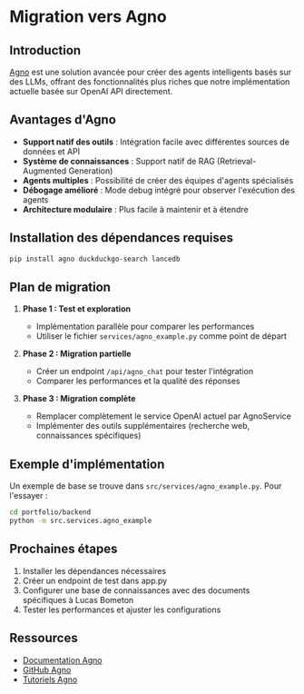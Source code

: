 # Migration vers Agno

## Introduction

[Agno](https://docs.agno.com/introduction/agents) est une solution avancée pour créer des agents intelligents basés sur des LLMs, offrant des fonctionnalités plus riches que notre implémentation actuelle basée sur OpenAI API directement.

## Avantages d'Agno

- **Support natif des outils** : Intégration facile avec différentes sources de données et API
- **Système de connaissances** : Support natif de RAG (Retrieval-Augmented Generation)
- **Agents multiples** : Possibilité de créer des équipes d'agents spécialisés
- **Débogage amélioré** : Mode debug intégré pour observer l'exécution des agents
- **Architecture modulaire** : Plus facile à maintenir et à étendre

## Installation des dépendances requises

```bash
pip install agno duckduckgo-search lancedb
```

## Plan de migration

1. **Phase 1 : Test et exploration**
   - Implémentation parallèle pour comparer les performances
   - Utiliser le fichier `services/agno_example.py` comme point de départ

2. **Phase 2 : Migration partielle**
   - Créer un endpoint `/api/agno_chat` pour tester l'intégration
   - Comparer les performances et la qualité des réponses

3. **Phase 3 : Migration complète**
   - Remplacer complètement le service OpenAI actuel par AgnoService
   - Implémenter des outils supplémentaires (recherche web, connaissances spécifiques)

## Exemple d'implémentation

Un exemple de base se trouve dans `src/services/agno_example.py`. Pour l'essayer :

```bash
cd portfolio/backend
python -m src.services.agno_example
```

## Prochaines étapes

1. Installer les dépendances nécessaires
2. Créer un endpoint de test dans app.py
3. Configurer une base de connaissances avec des documents spécifiques à Lucas Bometon
4. Tester les performances et ajuster les configurations

## Ressources

- [Documentation Agno](https://docs.agno.com/introduction/agents)
- [GitHub Agno](https://github.com/agno-ai/agno)
- [Tutoriels Agno](https://docs.agno.com/introduction/your-first-agent) 